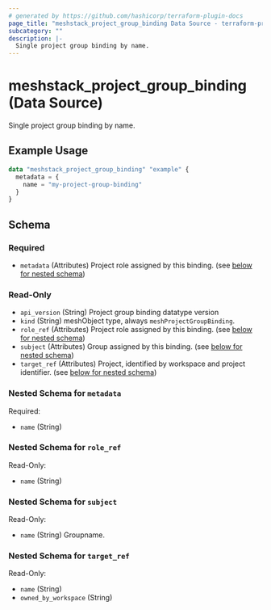 ```yaml
---
# generated by https://github.com/hashicorp/terraform-plugin-docs
page_title: "meshstack_project_group_binding Data Source - terraform-provider-meshstack"
subcategory: ""
description: |-
  Single project group binding by name.
---
```


# meshstack_project_group_binding (Data Source)

Single project group binding by name.

## Example Usage

```terraform
data "meshstack_project_group_binding" "example" {
  metadata = {
    name = "my-project-group-binding"
  }
}
```

<!-- schema generated by tfplugindocs -->
## Schema

### Required

- `metadata` (Attributes) Project role assigned by this binding. (see [below for nested schema](#nestedatt--metadata))

### Read-Only

- `api_version` (String) Project group binding datatype version
- `kind` (String) meshObject type, always `meshProjectGroupBinding`.
- `role_ref` (Attributes) Project role assigned by this binding. (see [below for nested schema](#nestedatt--role_ref))
- `subject` (Attributes) Group assigned by this binding. (see [below for nested schema](#nestedatt--subject))
- `target_ref` (Attributes) Project, identified by workspace and project identifier. (see [below for nested schema](#nestedatt--target_ref))

<a id="nestedatt--metadata"></a>
### Nested Schema for `metadata`

Required:

- `name` (String)


<a id="nestedatt--role_ref"></a>
### Nested Schema for `role_ref`

Read-Only:

- `name` (String)


<a id="nestedatt--subject"></a>
### Nested Schema for `subject`

Read-Only:

- `name` (String) Groupname.


<a id="nestedatt--target_ref"></a>
### Nested Schema for `target_ref`

Read-Only:

- `name` (String)
- `owned_by_workspace` (String)
